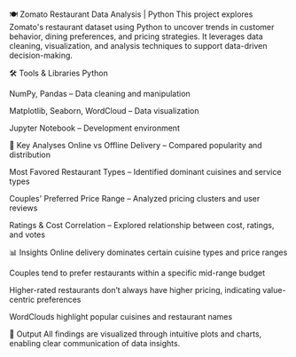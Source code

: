🍽️ Zomato Restaurant Data Analysis | Python
This project explores Zomato's restaurant dataset using Python to uncover trends in customer behavior, dining preferences, and pricing strategies. It leverages data cleaning, visualization, and analysis techniques to support data-driven decision-making.

🛠️ Tools & Libraries
Python

NumPy, Pandas – Data cleaning and manipulation

Matplotlib, Seaborn, WordCloud – Data visualization

Jupyter Notebook – Development environment

📌 Key Analyses
Online vs Offline Delivery – Compared popularity and distribution

Most Favored Restaurant Types – Identified dominant cuisines and service types

Couples' Preferred Price Range – Analyzed pricing clusters and user reviews

Ratings & Cost Correlation – Explored relationship between cost, ratings, and votes

📊 Insights
Online delivery dominates certain cuisine types and price ranges

Couples tend to prefer restaurants within a specific mid-range budget

Higher-rated restaurants don’t always have higher pricing, indicating value-centric preferences

WordClouds highlight popular cuisines and restaurant names

📎 Output
All findings are visualized through intuitive plots and charts, enabling clear communication of data insights.

